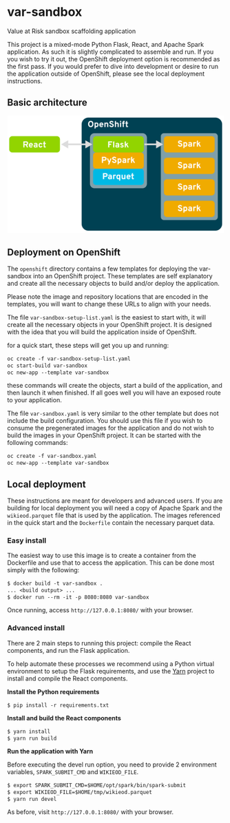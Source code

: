 # var-sandbox

Value at Risk sandbox scaffolding application

This project is a mixed-mode Python Flask, React, and Apache Spark
application. As such it is slightly complicated to assemble and run. If you
you wish to try it out, the OpenShift deployment option is recommended as
the first pass. If you would prefer to dive into development or desire to run
the application outside of OpenShift, please see the local deployment
instructions.

## Basic architecture

![architecture](architecture.svg)

## Deployment on OpenShift

The `openshift` directory contains a few templates for deploying the
var-sandbox into an OpenShift project. These templates are self explanatory
and create all the necessary objects to build and/or deploy the application.

Please note the image and repository locations that are encoded in the
templates, you will want to change these URLs to align with your needs.

The file `var-sandbox-setup-list.yaml` is the easiest to start with, it will
create all the necessary objects in your OpenShift project. It is designed
with the idea that you will build the application inside of OpenShift.

for a quick start, these steps will get you up and running:

```
oc create -f var-sandbox-setup-list.yaml
oc start-build var-sandbox
oc new-app --template var-sandbox
```

these commands will create the objects, start a build of the application, and
then launch it when finished. If all goes well you will have an exposed route
to your application.

The file `var-sandbox.yaml` is very similar to the other template but does
not include the build configuration. You should use this file if you wish to
consume the pregenerated images for the application and do not wish to build
the images in your OpenShift project. It can be started with the following
commands:

```
oc create -f var-sandbox.yaml
oc new-app --template var-sandbox
```

## Local deployment

These instructions are meant for developers and advanced users. If you are
building for local deployment you will need a copy of Apache Spark and the
`wikieod.parquet` file that is used by the application. The images referenced
in the quick start and the `Dockerfile` contain the necessary parquet data.

### Easy install

The easiest way to use this image is to create a container from the
Dockerfile and use that to access the application. This can be done most
simply with the following:

```
$ docker build -t var-sandbox .
... <build output> ...
$ docker run --rm -it -p 8080:8080 var-sandbox
```

Once running, access `http://127.0.0.1:8080/` with your browser.

### Advanced install

There are 2 main steps to running this project: compile the React components,
and run the Flask application.

To help automate these processes we recommend using a Python virtual
environment to setup the Flask requirements, and use the
[Yarn](https://yarnpkg.com) project to install and compile the React
components.

**Install the Python requirements**

```
$ pip install -r requirements.txt
```

**Install and build the React components**

```
$ yarn install
$ yarn run build
```

**Run the application with Yarn**

Before executing the devel run option, you need to provide 2 environment
variables, `SPARK_SUBMIT_CMD` and `WIKIEOD_FILE`.

```
$ export SPARK_SUBMIT_CMD=$HOME/opt/spark/bin/spark-submit
$ export WIKIEOD_FILE=$HOME/tmp/wikieod.parquet
$ yarn run devel
```

As before, visit `http://127.0.0.1:8080/` with your browser.
